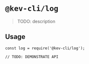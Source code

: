 # `@kev-cli/log`

> TODO: description

## Usage

```
const log = require('@kev-cli/log');

// TODO: DEMONSTRATE API
```
